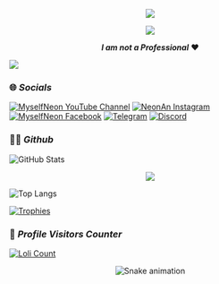 <p align="center">
  <a href="https://github.com/MyselfNeon/readme-typing-svg">
    <img src="https://readme-typing-svg.demolab.com/?lines=MyselfNeon&font=Fira%20SemiBold&center=true&width=480&height=45&color=28f600&vCenter=true&pause=1000&size=40" /></a>
</p>

<p align="center">
  <a href="https://github.com/MyselfNeon/readme-typing-svg">
    <img src="https://readme-typing-svg.demolab.com/?lines=Full-stack%20web%20app%20and%20BOT%20developer;Experienced%20UI%2FUX%20Designer;3%2B%20years%20of%20coding%20experience;Always%20learning%20new%20things;A.I%20DEVELOPER%20&font=Fira%20Code&center=true&width=500&height=45&color=28f600&vCenter=true&pause=1000&size=22" /></a>
</p>

<p align="center">
 <i><b>I am not a Professional</b></i> ❤️
</p>

<img src="https://www.iiserkol.ac.in/~cds/assets/image/intro_to_comp_programming.jpg"/>
  
### 🌐 _Socials_
[![MyselfNeon YouTube Channel](https://img.shields.io/badge/YouTube-MyselfNeon-red?logo=youtube&logoColor=white)](https://www.youtube.com/@MyselfNeon) [![NeonAn Instagram](https://img.shields.io/badge/Instagram-MyselfNeon-pink?logo=instagram&logoColor=white)](https://www.instagram.com/neon.an_) [![MyselfNeon Facebook](https://img.shields.io/badge/Facebook-Anurag-blue?logo=facebook&logoColor=white)](https://www.facebook.com/anurag.nandan.370)
[![Telegram](https://img.shields.io/badge/Telegram-MyselfNeon-0088cc?logo=telegram&logoColor=white)](https://t.me/MyselfNeon)
[![Discord](https://img.shields.io/badge/Discord-Neon%20An-5865F2?logo=discord&logoColor=white)](https://discord.com/users/963775868184969259)

### 👨‍💻 _Github_

![GitHub Stats](https://github-readme-stats.vercel.app/api?username=MyselfNeon&show_icons=true&theme=midnight-purple&border_radius=15&title_color=02ff00&icon_color=02ff00&bg_color=0d1117)

<p align="center">
  <img src="https://github-readme-streak-stats.herokuapp.com?user=MyselfNeon&theme=dark&ring=00FF00&fire=00FF00&currStreakLabel=00FF00&currStreakNum=39FF14&sideLabels=00FF00&dates=33FF33&hide_border=false&background=00000000" />
</p>

![Top Langs](https://github-readme-stats.vercel.app/api/top-langs/?username=MyselfNeon&layout=compact&theme=ayu-mirage&card_width=320&border_radius=10&title_color=02ff00&text_color=02ff00&bg_color=0d1117)

[![Trophies](https://github-profile-trophy.vercel.app/?username=MyselfNeon&theme=onedark&column=6&margin-w=15&margin-h=15)](https://github.com/MyselfNeon)

### 👀 _Profile Visitors Counter_
<a href="https://github.com/MyselfNeon"><img alt="Loli Count" src="https://count.getloli.com/get/@MyselfNeon?theme=loli" /></a>

<!-- Snake Game Repo View -->

<div align="center">
  <img src="https://profile-readme-generator.com/assets/snake.svg" alt="Snake animation" />
</div>

